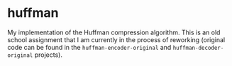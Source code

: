 # huffman

My implementation of the Huffman compression algorithm. This is an old school assignment that I am currently in the process of reworking (original code can be found in the `huffman-encoder-original` and `huffman-decoder-original` projects).